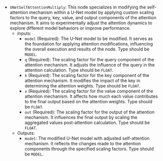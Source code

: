 - `UNetSelfAttentionMultiply`: This node specializes in modifying the self-attention mechanism within a U-Net model by applying custom scaling factors to the query, key, value, and output components of the attention mechanism. It aims to experimentally adjust the attention dynamics to explore different model behaviors or improve performance.
    - Inputs:
        - `model` (Required): The U-Net model to be modified. It serves as the foundation for applying attention modifications, influencing the overall execution and results of the node. Type should be `MODEL`.
        - `q` (Required): The scaling factor for the query component of the attention mechanism. It adjusts the influence of the query in the attention calculation. Type should be `FLOAT`.
        - `k` (Required): The scaling factor for the key component of the attention mechanism. It modifies the impact of the key in determining the attention weights. Type should be `FLOAT`.
        - `v` (Required): The scaling factor for the value component of the attention mechanism. It affects how much each value contributes to the final output based on the attention weights. Type should be `FLOAT`.
        - `out` (Required): The scaling factor for the output of the attention mechanism. It influences the final output by scaling the aggregated values post-attention calculation. Type should be `FLOAT`.
    - Outputs:
        - `model`: The modified U-Net model with adjusted self-attention mechanism. It reflects the changes made to the attention components through the specified scaling factors. Type should be `MODEL`.
